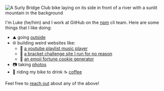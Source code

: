 ![A Surly Bridge Club bike laying on its side in front of a river with a sunlit mountain in the background](./river.jpg)

I'm Luke (he/him) and I work at GitHub on the [npm](https://github.com/npm) cli team. Here are some things that I like doing:

- ⛰️ going [outside](https://instagram.com/lukes.outside)
- 🌐 building weird websites like:
  - 🎵 [a youtube playlist music player](https://livefromquarantine.club/)
  - 🏅 [a bracket challenge site I run for no reason](https://bracket.club)
  - 🥠 [an emoji fortune cookie generator](https://emojifortunes.lukecod.es/)
- 📷 taking [photos](https://photos.lukelov.es)
- 🚴 riding my bike to drink ☕ [coffee](https://lukelov.es/tags/coffeeneuring/)

Feel free to [reach out](https://lukekarrys.com) about any of the above!
